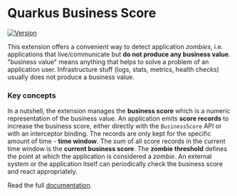 # Quarkus Business Score

[![Version](https://img.shields.io/maven-central/v/io.quarkiverse.businessscore/quarkus-business-score?logo=apache-maven&style=flat-square)](https://search.maven.org/artifact/io.quarkiverse.businessscore/quarkus-business-score)

This extension offers a convenient way to detect application _zombies_, i.e. applications that live/communicate but **do not produce any business value**.
"business value" means anything that helps to solve a problem of an application user. 
Infrastructure stuff (logs, stats, metrics, health checks) usually does not produce a business value.

### Key concepts

In a nutshell, the extension manages the **business score** which is a numeric representation of the business value. 
An application emits **score records** to increase the business score, either directly with the `BusinessScore` API or with an interceptor binding.
The records are only kept for the specific amount of time - **time window**. 
The sum of all score records in the current time window is the **current business score**. 
The **zombie threshold** defines the point at which the application is considered a _zombie_.
An external system or the application itself can periodically check the business score and react appropriately.

Read the full [documentation](https://docs.quarkiverse.io/quarkus-business-score/dev/index.html).
